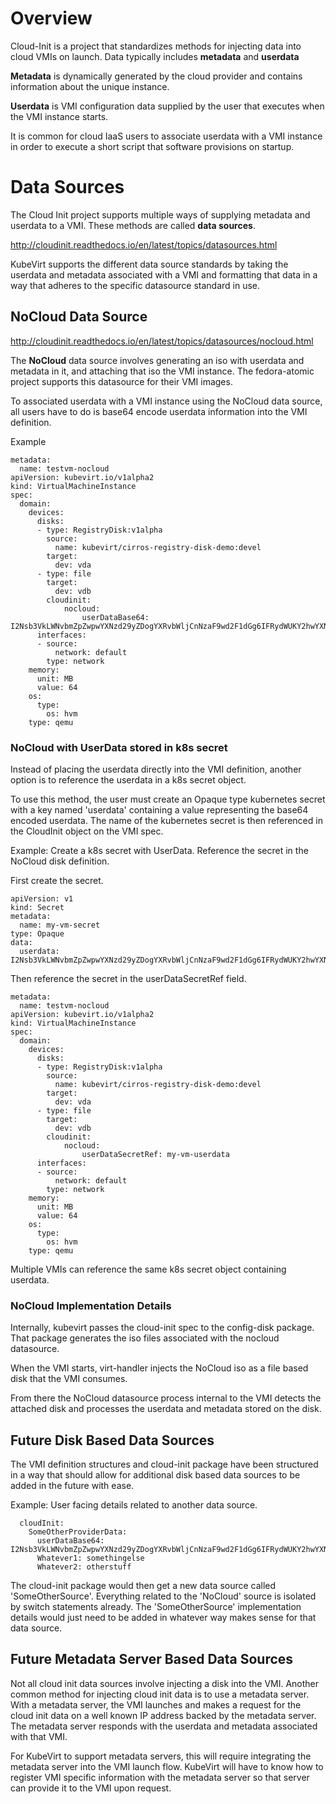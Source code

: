# Overview
Cloud-Init is a project that standardizes methods for injecting data into cloud
VMIs on launch.  Data typically includes **metadata** and **userdata**

**Metadata** is dynamically generated by the cloud provider and contains
information about the unique instance.

**Userdata** is VMI configuration data supplied by the user that executes
when the VMI instance starts.

It is common for cloud IaaS users to associate userdata with a VMI instance in
order to execute a short script that software provisions on startup.

# Data Sources
The Cloud Init project supports multiple ways of supplying metadata and
userdata to a VMI. These methods are called **data sources**.

http://cloudinit.readthedocs.io/en/latest/topics/datasources.html

KubeVirt supports the different data source standards by taking the userdata
and metadata associated with a VMI and formatting that data in a way that
adheres to the specific datasource standard in use.

## NoCloud Data Source

http://cloudinit.readthedocs.io/en/latest/topics/datasources/nocloud.html

The **NoCloud** data source involves generating an iso with userdata and
metadata in it, and attaching that iso the VMI instance. The fedora-atomic
project supports this datasource for their VMI images. 

To associated userdata with a VMI instance using the NoCloud data source, all
users have to do is base64 encode userdata information into the VMI definition. 

Example
```
metadata:
  name: testvm-nocloud
apiVersion: kubevirt.io/v1alpha2
kind: VirtualMachineInstance
spec:
  domain:
    devices:
      disks:
      - type: RegistryDisk:v1alpha
        source:
          name: kubevirt/cirros-registry-disk-demo:devel
        target:
          dev: vda
      - type: file
        target:
          dev: vdb
        cloudinit:
            nocloud:
                userDataBase64: I2Nsb3VkLWNvbmZpZwpwYXNzd29yZDogYXRvbWljCnNzaF9wd2F1dGg6IFRydWUKY2hwYXNzd2Q6IHsgZXhwaXJlOiBGYWxzZSB9Cg==
      interfaces:
      - source:
          network: default
        type: network
    memory:
      unit: MB
      value: 64
    os:
      type:
        os: hvm
    type: qemu
```

### NoCloud with UserData stored in k8s secret

Instead of placing the userdata directly into the VMI definition, another option
is to reference the userdata in a k8s secret object.

To use this method, the user must create an Opaque type kubernetes secret with
a key named 'userdata' containing a value representing the base64 encoded
userdata. The name of the kubernetes secret is then referenced in the CloudInit
object on the VMI spec.

Example: Create a k8s secret with UserData. Reference the secret in the NoCloud
disk definition.

First create the secret.
```
apiVersion: v1
kind: Secret
metadata:
  name: my-vm-secret
type: Opaque
data:
  userdata: I2Nsb3VkLWNvbmZpZwpwYXNzd29yZDogYXRvbWljCnNzaF9wd2F1dGg6IFRydWUKY2hwYXNzd2Q6IHsgZXhwaXJlOiBGYWxzZSB9Cg==
```

Then reference the secret in the userDataSecretRef field.
```
metadata:
  name: testvm-nocloud
apiVersion: kubevirt.io/v1alpha2
kind: VirtualMachineInstance
spec:
  domain:
    devices:
      disks:
      - type: RegistryDisk:v1alpha
        source:
          name: kubevirt/cirros-registry-disk-demo:devel
        target:
          dev: vda
      - type: file
        target:
          dev: vdb
        cloudinit:
            nocloud:
                userDataSecretRef: my-vm-userdata 
      interfaces:
      - source:
          network: default
        type: network
    memory:
      unit: MB
      value: 64
    os:
      type:
        os: hvm
    type: qemu
```

Multiple VMIs can reference the same k8s secret object containing userdata.

### NoCloud Implementation Details

Internally, kubevirt passes the cloud-init spec to the config-disk package.
That package generates the iso files associated with the nocloud datasource.

When the VMI starts, virt-handler injects the NoCloud iso as a file based disk
that the VMI consumes.

From there the NoCloud datasource process internal to the VMI detects the
attached disk and processes the userdata and metadata stored on the disk.

## Future Disk Based Data Sources
The VMI definition structures and cloud-init package have been structured in a
way that should allow for additional disk based data sources to be added in the
future with ease. 

Example: User facing details related to another data source.
```
  cloudInit:
    SomeOtherProviderData:
      userDataBase64: I2Nsb3VkLWNvbmZpZwpwYXNzd29yZDogYXRvbWljCnNzaF9wd2F1dGg6IFRydWUKY2hwYXNzd2Q6IHsgZXhwaXJlOiBGYWxzZSB9Cg==
      Whatever1: somethingelse
      Whatever2: otherstuff
```

The cloud-init package would then get a new data source called
'SomeOtherSource'. Everything related to the 'NoCloud' source is isolated by
switch statements already. The 'SomeOtherSource' implementation details would
just need to be added in whatever way makes sense for that data source.

## Future Metadata Server Based Data Sources
Not all cloud init data sources involve injecting a disk into the VMI. Another
common method for injecting cloud init data is to use a metadata server. With
a metadata server, the VMI launches and makes a request for the cloud init
data on a well known IP address backed by the metadata server. The metadata
server responds with the userdata and metadata associated with that VMI.

For KubeVirt to support metadata servers, this will require integrating
the metadata server into the VMI launch flow. KubeVirt will have to know how to
register VMI specific information with the metadata server so that server can
provide it to the VMI upon request.

